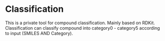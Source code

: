 # Classification

This is a private tool for compound classification. Mainly based on RDKit.
Classification can classify compound into category0 - category5 according to input (SMILES AND Category).